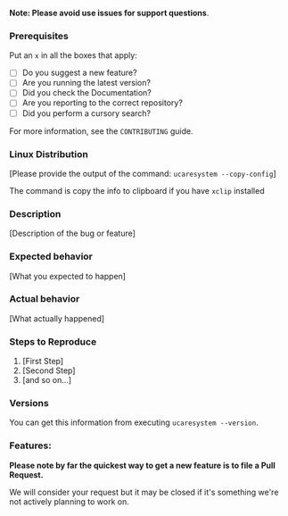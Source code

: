 **Note: Please avoid use issues for support questions**.

### Prerequisites
Put an `x` in all the boxes that apply:
* [ ] Do you suggest a new feature?
* [ ] Are you running the latest version?
* [ ] Did you check the Documentation?
* [ ] Are you reporting to the correct repository?
* [ ] Did you perform a cursory search?

For more information, see the `CONTRIBUTING` guide.

### Linux Distribution
[Please provide the output of the command: `ucaresystem --copy-config`]

The command is copy the info to clipboard if you have `xclip` installed

### Description
[Description of the bug or feature]

### Expected behavior
[What you expected to happen]

### Actual behavior 
[What actually happened]

### Steps to Reproduce

1. [First Step]
2. [Second Step]
3. [and so on...]

### Versions

You can get this information from executing `ucaresystem --version`.

### Features:

**Please note by far the quickest way to get a new feature is to file a Pull Request.**

We will consider your request but it may be closed if it's something we're not actively planning to work on.